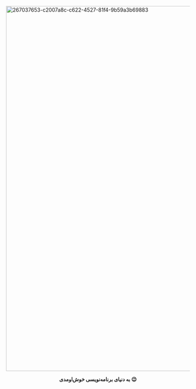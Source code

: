<img width="1000" alt="267037653-c2007a8c-c622-4527-81f4-9b59a3b69883" src="https://github.com/barnamenevisi/.github/assets/62311769/dd55f54d-a599-47a5-b617-9ecfce47d0b5">


<p align="center">
<b>به دنیای برنامه‌نویسی خوش‌اومدی 😉</b>
</p>
